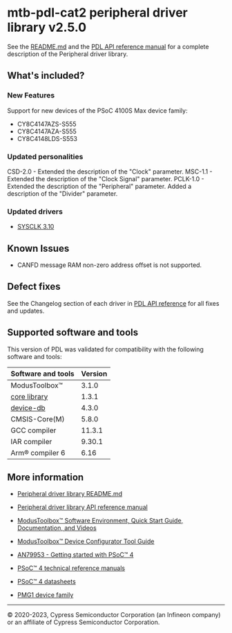 # mtb-pdl-cat2 peripheral driver library v2.5.0

See the [README.md](./README.md) and the
[PDL API reference manual](https://infineon.github.io/mtb-pdl-cat2/pdl_api_reference_manual/html/index.html)
for a complete description of the Peripheral driver library.

## What's included?

### New Features
Support for new devices of the PSoC 4100S Max device family:
- CY8C4147AZS-S555
- CY8C4147AZA-S555
- CY8C4148LDS-S553

### Updated personalities
CSD-2.0 - Extended the description of the "Clock" parameter.
MSC-1.1 - Extended the description of the "Clock Signal" parameter.
PCLK-1.0 - Extended the description of the "Peripheral" parameter. Added a description of the "Divider" parameter.

### Updated drivers
- [SYSCLK 3.10](https://infineon.github.io/mtb-pdl-cat2/pdl_api_reference_manual/html/group__group__sysclk.html)

## Known Issues
- CANFD message RAM non-zero address offset is not supported.

## Defect fixes

See the Changelog section of each driver in [PDL API reference](https://infineon.github.io/mtb-pdl-cat2/pdl_api_reference_manual/html/modules.html) for all fixes and updates.

## Supported software and tools

This version of PDL was validated for compatibility with the following software and tools:

| Software and tools                                                            | Version      |
| :---                                                                          | :----        |
| ModusToolbox&trade;                                                           |  3.1.0       |
| [core library](https://github.com/Infineon/core-lib)                          |  1.3.1       |
| [device-db](https://github.com/Infineon/device-db)                            |  4.3.0       |
| CMSIS-Core(M)                                                                 |  5.8.0       |
| GCC compiler                                                                  | 11.3.1       |
| IAR compiler                                                                  |  9.30.1      |
| Arm&reg; compiler 6                                                           |  6.16        |

## More information

- [Peripheral driver library README.md](./README.md)

- [Peripheral driver library API reference manual](https://infineon.github.io/mtb-pdl-cat2/pdl_api_reference_manual/html/index.html)

- [ModusToolbox&trade; Software Environment, Quick Start Guide, Documentation, and Videos](https://www.infineon.com/cms/en/design-support/tools/sdk/modustoolbox-software)

- [ModusToolbox&trade; Device Configurator Tool Guide](https://documentation.infineon.com/html/modustoolbox-software/en/latest/tool-guide/ModusToolbox_Device_Configurator_Guide.html)

- [AN79953 - Getting started with PSoC&trade; 4](https://www.infineon.com/dgdl/Infineon-AN79953_Getting_Started_with_PSoC_4-ApplicationNotes-v21_00-EN.pdf?fileId=8ac78c8c7cdc391c017d07271fd64bc1&utm_source=cypress&utm_medium=referral&utm_campaign=202110_globe_en_all_integration-an_vanitylink)

- [PSoC&trade; 4 technical reference manuals](https://www.infineon.com/cms/en/search.html#!term=all&view=all&utm_source=cypress&utm_medium=referral&utm_campaign=202110_globe_en_all_integration-doc_search)

- [PSoC&trade; 4 datasheets](https://www.infineon.com/cms/en/search.html#!term=all&view=all&utm_source=cypress&utm_medium=referral&utm_campaign=202110_globe_en_all_integration-doc_search)

- [PMG1 device family](https://www.infineon.com/cms/en/product/universal-serial-bus-usb-power-delivery-controller/usb-c-and-power-delivery/ez-pd-pmg1-portfolio-high-voltage-mcus-usb-c-power-delivery/?utm_source=cypress&utm_medium=referral&utm_campaign=202110_globe_en_all_integration-product_familieshttps://www.infineon.com/cms/en/product/universal-serial-bus-usb-power-delivery-controller/usb-c-and-power-delivery/ez-pd-pmg1-portfolio-high-voltage-mcus-usb-c-power-delivery/?utm_source=cypress&utm_medium=referral&utm_campaign=202110_globe_en_all_integration-product_families)

---
© 2020-2023, Cypress Semiconductor Corporation (an Infineon company) or an affiliate of Cypress Semiconductor Corporation.
